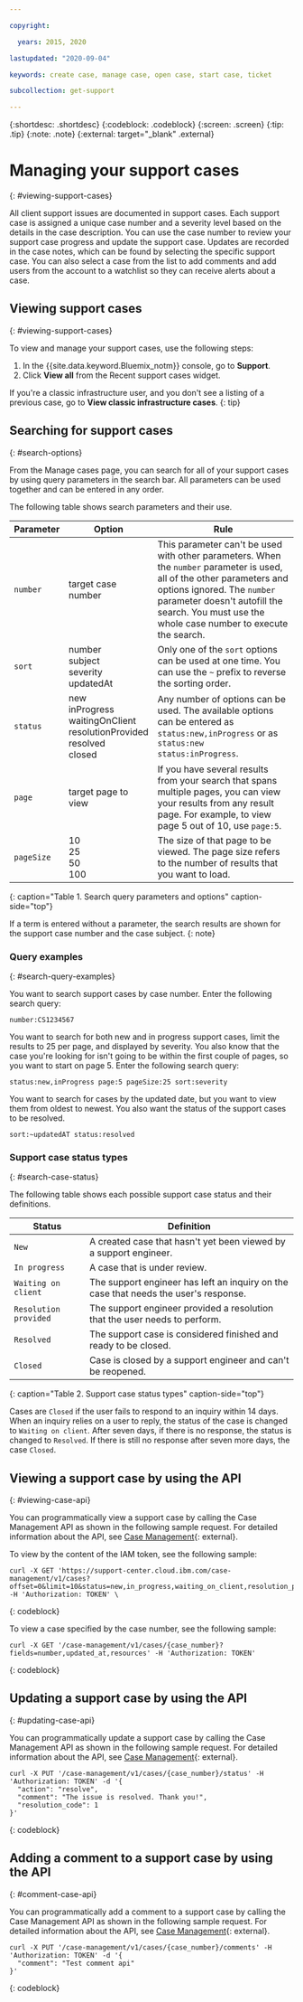 ```yaml
---

copyright:

  years: 2015, 2020

lastupdated: "2020-09-04"

keywords: create case, manage case, open case, start case, ticket

subcollection: get-support

---
```


{:shortdesc: .shortdesc}
{:codeblock: .codeblock}
{:screen: .screen}
{:tip: .tip}
{:note: .note}
{:external: target="_blank" .external}

# Managing your support cases
{: #viewing-support-cases}

All client support issues are documented in support cases. Each support case is assigned a unique case number and a severity level based on the details in the case description. You can use the case number to review your support case progress and update the support case. Updates are recorded in the case notes, which can be found by selecting the specific support case. You can also select a case from the list to add comments and add users from the account to a watchlist so they can receive alerts about a case. 


## Viewing support cases
{: #viewing-support-cases}

To view and manage your support cases, use the following steps:

1. In the {{site.data.keyword.Bluemix_notm}} console, go to **Support**.
1. Click **View all** from the Recent support cases widget.

If you're a classic infrastructure user, and you don't see a listing of a previous case, go to **View classic infrastructure cases**. 
{: tip}


## Searching for support cases 
{: #search-options}

From the Manage cases page, you can search for all of your support cases by using query parameters in the search bar. All parameters can be used together and can be entered in any order. 

The following table shows search parameters and their use.
 
| Parameter | Option                                                                           | Rule                                                                         |
|-----------|----------------------------------------------------------------------------------|------------------------------------------------------------------------------|
| `number`    | target case number                                                               | This parameter can't be used with other parameters. When the `number` parameter is used, all of the other parameters and options ignored. The `number` parameter doesn't autofill the search. You must use the whole case number to execute the search. |
| `sort`      | number<br>subject<br>severity<br>updatedAt                                       | Only one of the `sort` options can be used at one time. You can use the `~` prefix to reverse the sorting order. |
| `status`    | new<br>inProgress<br>waitingOnClient<br>resolutionProvided<br>resolved<br>closed | Any number of options can be used. The available options can be entered as `status:new,inProgress` or as `status:new status:inProgress`. |
| `page`      | target page to view                                                         | If you have several results from your search that spans multiple pages, you can view your results from any result page. For example, to view page 5 out of 10, use `page:5`. |
| `pageSize`  | 10<br>25<br>50<br>100                                                         | The size of that page to be viewed. The page size refers to the number of results that you want to load. |
{: caption="Table 1. Search query parameters and options" caption-side="top"}

If a term is entered without a parameter, the search results are shown for the support case number and the case subject. 
{: note}

### Query examples
{: #search-query-examples}

You want to search support cases by case number. Enter the following search query:

`number:CS1234567`

You want to search for both new and in progress support cases, limit the results to 25 per page, and displayed by severity. You also know that the case you're looking for isn't going to be within the first couple of pages, so you want to start on page 5. Enter the following search query: 

`status:new,inProgress page:5 pageSize:25 sort:severity`

You want to search for cases by the updated date, but you want to view them from oldest to newest. You also want the status of the support cases to be resolved. 

`sort:~updatedAT status:resolved`


### Support case status types
{: #search-case-status}

The following table shows each possible support case status and their definitions. 

| Status                | Definition |
|-----------------------|------------|
| `New`                 | A created case that hasn't yet been viewed by a support engineer. |
| `In progress`         | A case that is under review. |
| `Waiting on client`   | The support engineer has left an inquiry on the case that needs the user's response. |
| `Resolution provided` | The support engineer provided a resolution that the user needs to perform. |
| `Resolved`            | The support case is considered finished and ready to be closed. |
| `Closed`              | Case is closed by a support engineer and can't be reopened. | 
{: caption="Table 2. Support case status types" caption-side="top"}

Cases are `Closed` if the user fails to respond to an inquiry within 14 days. When an inquiry relies on a user to reply, the status of the case is changed to `Waiting on client`. After seven days, if there is no response, the status is changed to `Resolved`. If there is still no response after seven more days, the case `Closed`. 

<!--This table has 2 potential new status types. It's unclear if or when these status types will be updated. Leaving here for now. 
| Status                | Definition |
|-----------------------|------------|
| `New`                 | A created case that hasn't yet been viewed by a support engineer. |
| `In progress`         | A case that is under review. |
| `Blocked by customer` | The support engineer has left an inquiry on the case that needs the user's response. |
| `Blocked by internal` | A support engineer is waiting for an update from an internal team or an {{site.data.keyword.Bluemix_notm}} vendor. |
| `Resolution provided` | The support engineer provided a resolution that the user needs to perform. |
| `Resolved`            | The support case is considered finished and ready to be closed. |
| `Closed`              | Case is closed by a support engineer and can't be reopened. | 
{: caption="Table 2. Support case status types" caption-side="top"} -->


## Viewing a support case by using the API
{: #viewing-case-api}

You can programmatically view a support case by calling the Case Management API as shown in the following sample request. For detailed information about the API, see [Case Management](https://cloud.ibm.com/apidocs/case-management#casemanagement-createcase){: external}.

To view by the content of the IAM token, see the following sample:

```
curl -X GET 'https://support-center.cloud.ibm.com/case-management/v1/cases?offset=0&limit=10&status=new,in_progress,waiting_on_client,resolution_provided' -H 'Authorization: TOKEN' \
```
{: codeblock}

To view a case specified by the case number, see the following sample:

```
curl -X GET '/case-management/v1/cases/{case_number}?fields=number,updated_at,resources' -H 'Authorization: TOKEN' 
```
{: codeblock}


## Updating a support case by using the API
{: #updating-case-api}

You can programmatically update a support case by calling the Case Management API as shown in the following sample request. For detailed information about the API, see [Case Management](https://cloud.ibm.com/apidocs/case-management#casemanagement-createcase){: external}.

```
curl -X PUT '/case-management/v1/cases/{case_number}/status' -H 'Authorization: TOKEN' -d '{
  "action": "resolve",
  "comment": "The issue is resolved. Thank you!",
  "resolution_code": 1
}'
```
{: codeblock}

## Adding a comment to a support case by using the API
{: #comment-case-api}

You can programmatically add a comment to a support case by calling the Case Management API as shown in the following sample request. For detailed information about the API, see [Case Management](https://cloud.ibm.com/apidocs/case-management#casemanagement-createcase){: external}.

```
curl -X PUT '/case-management/v1/cases/{case_number}/comments' -H 'Authorization: TOKEN' -d '{
  "comment": "Test comment api"
}'
```
{: codeblock}
